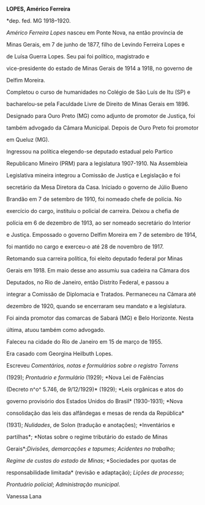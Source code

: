 **LOPES, Américo Ferreira**



\*dep. fed. MG 1918–1920.



*Américo Ferreira Lopes* nasceu em Ponte Nova, na então província de

Minas Gerais, em 7 de junho de 1877, filho de Levindo Ferreira Lopes e

de Luísa Guerra Lopes. Seu pai foi político, magistrado e

vice-presidente do estado de Minas Gerais de 1914 a 1918, no governo de

Delfim Moreira.



Completou o curso de humanidades no Colégio de São Luís de Itu (SP) e

bacharelou-se pela Faculdade Livre de Direito de Minas Gerais em 1896.

Designado para Ouro Preto (MG) como adjunto de promotor de Justiça, foi

também advogado da Câmara Municipal. Depois de Ouro Preto foi promotor

em Queluz (MG).



Ingressou na política elegendo-se deputado estadual pelo Partico

Republicano Mineiro (PRM) para a legislatura 1907-1910. Na Assembleia

Legislativa mineira integrou a Comissão de Justiça e Legislação e foi

secretário da Mesa Diretora da Casa. Iniciado o governo de Júlio Bueno

Brandão em 7 de setembro de 1910, foi nomeado chefe de polícia. No

exercício do cargo, instituiu o policial de carreira. Deixou a chefia de

polícia em 6 de dezembro de 1913, ao ser nomeado secretário do Interior

e Justiça. Empossado o governo Delfim Moreira em 7 de setembro de 1914,

foi mantido no cargo e exerceu-o até 28 de novembro de 1917.



Retomando sua carreira política, foi eleito deputado federal por Minas

Gerais em 1918. Em maio desse ano assumiu sua cadeira na Câmara dos

Deputados, no Rio de Janeiro, então Distrito Federal, e passou a

integrar a Comissão de Diplomacia e Tratados. Permaneceu na Câmara até

dezembro de 1920, quando se encerraram seu mandato e a legislatura.



Foi ainda promotor das comarcas de Sabará (MG) e Belo Horizonte. Nesta

última, atuou também como advogado.



Faleceu na cidade do Rio de Janeiro em 15 de março de 1955.



Era casado com Georgina Heilbuth Lopes.



Escreveu *Comentários, notas e formulários sobre o registro Torrens*

(1929); *Prontuário e formulário* (1929); *Nova Lei de Falências

(Decreto n^o^ 5.746, de 9/12/1929)* (1929); *Leis orgânicas e atos do

governo provisório dos Estados Unidos do Brasil* (1930-1931); *Nova

consolidação das leis das alfândegas e mesas de renda da República*

(1931); *Nulidades*, de Solon (tradução e anotações); *Inventários e

partilhas*; *Notas sobre o regime tributário do estado de Minas

Gerais*;*Divisões, demarcações e tapumes*; *Acidentes no trabalho*;

*Regime de custas do estado de Minas*; *Sociedades por quotas de

responsabilidade limitada* (revisão e adaptação); *Lições de processo*;

*Prontuário policial*; *Administração municipal*.



Vanessa Lana



